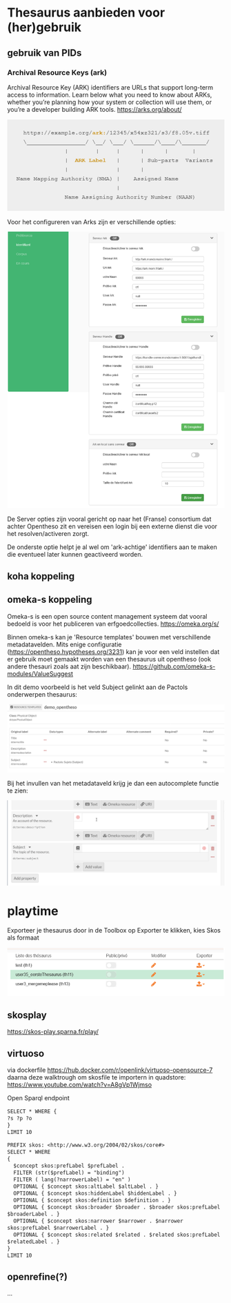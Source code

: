 # Thesaurus aanbieden voor (her)gebruik

## gebruik van PIDs

### Archival Resource Keys (ark)

Archival Resource Key (ARK) identifiers are URLs that support long-term access to information. Learn below what you need to know about ARKs, whether you’re planning how your system or collection will use them, or you’re a developer building ARK tools. https://arks.org/about/

![](assets/2022-10-20-00-06-22.png)

Voor het configureren van Arks zijn er verschillende opties:

![](assets/2022-10-20-00-10-10.png)

De Server opties zijn vooral gericht op naar het (Franse) consortium dat achter Opentheso zit en vereisen een login bij een externe dienst die voor het resolven/activeren zorgt.

De onderste optie helpt je al wel om 'ark-achtige' identifiers aan te maken die eventueel later kunnen geactiveerd worden.

## koha koppeling

## omeka-s koppeling

Omeka-s is een open source content management systeem dat vooral bedoeld is voor het publiceren van erfgoedcollecties. https://omeka.org/s/

Binnen omeka-s kan je 'Resource templates' bouwen met verschillende metadatavelden. Mits enige configuratie (https://opentheso.hypotheses.org/3231) kan je voor een veld instellen dat er gebruik moet gemaakt worden van een thesaurus uit opentheso (ook andere thesauri zoals aat zijn beschikbaar).
https://github.com/omeka-s-modules/ValueSuggest

In dit demo voorbeeld is het veld Subject gelinkt aan de Pactols onderwerpen thesaurus:

![](assets/2022-10-19-23-14-34.png)

Bij het invullen van het metadataveld krijg je dan een autocomplete functie te zien:

![](assets/opentheso_omeka-s_2022-10-19.gif)

# playtime

Exporteer je thesaurus door in de Toolbox op Exporter te klikken, kies Skos als formaat

![](assets/advanced-dba7bf7b.png)

## skosplay

https://skos-play.sparna.fr/play/



## virtuoso

via dockerfile
https://hub.docker.com/r/openlink/virtuoso-opensource-7
daarna deze walktrough om skosfile te importern in quadstore: https://www.youtube.com/watch?v=A8gVp1Wjmso

Open Sparql endpoint

```
SELECT * WHERE {
?s ?p ?o
}
LIMIT 10
```


```
PREFIX skos: <http://www.w3.org/2004/02/skos/core#>
SELECT * WHERE
{
  $concept skos:prefLabel $prefLabel .
  FILTER (str($prefLabel) = "binding")
  FILTER ( lang(?narrowerLabel) = "en" )
  OPTIONAL { $concept skos:altLabel $altLabel . }
  OPTIONAL { $concept skos:hiddenLabel $hiddenLabel . }
  OPTIONAL { $concept skos:definition $definition . }
  OPTIONAL { $concept skos:broader $broader . $broader skos:prefLabel $broaderLabel . }
  OPTIONAL { $concept skos:narrower $narrower . $narrower skos:prefLabel $narrowerLabel . }
  OPTIONAL { $concept skos:related $related . $related skos:prefLabel $relatedLabel . }
}
LIMIT 10
```



## openrefine(?)

...
